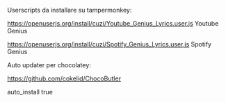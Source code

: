 Userscripts da installare su tampermonkey:

https://openuserjs.org/install/cuzi/Youtube_Genius_Lyrics.user.js Youtube Genius

https://openuserjs.org/install/cuzi/Spotify_Genius_Lyrics.user.js Spotify Genius


Auto updater per chocolatey:

https://github.com/cokelid/ChocoButler

auto_install true
